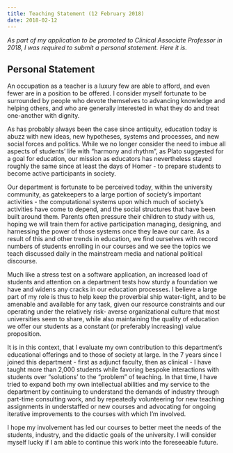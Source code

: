 ```yaml
---
title: Teaching Statement (12 February 2018)
date: 2018-02-12
---
```


_As part of my application to be promoted to Clinical Associate Professor in 2018, I was required to submit a personal statement. Here it is._

## Personal Statement

An occupation as a teacher is a luxury few are able to afford, and even fewer are in a position to be offered. I consider myself fortunate to be surrounded by people who devote themselves to advancing knowledge and helping others, and who are generally interested in what they do and treat one-another with dignity.

As has probably always been the case since antiquity, education today is abuzz with new ideas, new hypotheses, systems and processes, and new social forces and politics. While we no longer consider the need to imbue all aspects of students’ life with “harmony and rhythm”, as Plato suggested for a goal for education, our mission as educators has nevertheless stayed roughly the same since at least the days of Homer - to prepare students to become active participants in society.

Our department is fortunate to be perceived today, within the university community, as gatekeepers to a large portion of society’s important activities - the computational systems upon which much of society’s activities have come to depend, and the social structures that have been built around them. Parents often pressure their children to study with us, hoping we will train them for active participation managing, designing, and harnessing the power of those systems once they leave our care. As a result of this and other trends in education, we find ourselves with record numbers of students enrolling in our courses and we see the topics we teach discussed daily in the mainstream media and national political discourse.

Much like a stress test on a software application, an increased load of students and attention on a department tests how sturdy a foundation we have and widens any cracks in our education processes. I believe a large part of my role is thus to help keep the proverbial ship water-tight, and to be amenable and available for any task, given our resource constraints and our operating under the relatively risk- averse organizational culture that most universities seem to share, while also maintaining the quality of education we offer our students as a constant (or preferably increasing) value proposition.

It is in this context, that I evaluate my own contribution to this department’s educational offerings and to those of society at large. In the 7 years since I joined this department - first as adjunct faculty, then as clinical - I have taught more than 2,000 students while favoring bespoke interactions with students over “solutions’ to the “problem” of teaching. In that time, I have tried to expand both my own intellectual abilities and my service to the department by continuing to understand the demands of industry through part-time consulting work, and by repeatedly volunteering for new teaching assignments in understaffed or new courses and advocating for ongoing iterative improvements to the courses with which I’m involved.

I hope my involvement has led our courses to better meet the needs of the students, industry, and the didactic goals of the university. I will consider myself lucky if I am able to continue this work into the foreseeable future.

